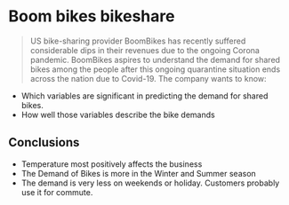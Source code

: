 # Boom bikes bikeshare
>  US bike-sharing provider BoomBikes has recently suffered considerable dips in their revenues due to the ongoing Corona pandemic. BoomBikes aspires to understand the demand for shared bikes among the people after this ongoing quarantine situation ends across the nation due to Covid-19. The company wants to know:

* Which variables are significant in predicting the demand for shared bikes.
* How well those variables describe the bike demands

## Conclusions
- Temperature most positively affects the business
- The Demand of Bikes is more in the Winter and Summer season
- The demand is very less on weekends or holiday. Customers probably use it for commute. 
